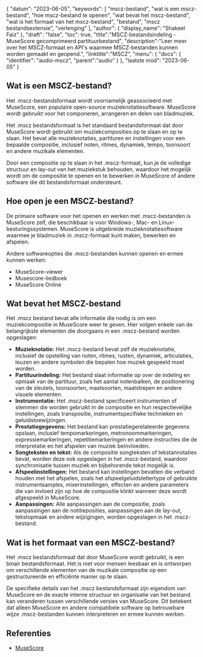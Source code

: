 {
"datum": "2023-06-05",
  "keywords": [
"mscz-bestand",
"wat is een mscz-bestand",
"hoe mscz-bestand te openen",
"wat bevat het mscz-bestand",
"wat is het formaat van het mscz-bestand",
"bestand",
"mscz bestandsextensie",
"verlenging"
],
  "author": {
"display_name": "Shakeel Faiz"
},
"draft": "false",
"toc": true,
"title":"MSCZ-bestandsindeling - MuseScore gecomprimeerd partituurbestand",
  "description":"Leer meer over het MSCZ-formaat en API's waarmee MSCZ-bestanden kunnen worden gemaakt en geopend.",
"linktitle":"MSCZ",
  "menu": {
    "docs": {
      "identifier": "audio-mscz",
"parent":"audio"
}
},
"laatste mod": "2023-06-05"
}

## Wat is een MSCZ-bestand?

Het .mscz-bestandsformaat wordt voornamelijk geassocieerd met MuseScore, een populaire open-source muzieknotatiesoftware. MuseScore wordt gebruikt voor het componeren, arrangeren en delen van bladmuziek.

Het .mscz bestandsformaat is het standaard bestandsformaat dat door MuseScore wordt gebruikt om muziekcomposities op te slaan en op te slaan. Het bevat alle muzieknotaties, partituren en instellingen voor een bepaalde compositie, inclusief noten, ritmes, dynamiek, tempo, toonsoort en andere muzikale elementen.

Door een compositie op te slaan in het .mscz-formaat, kun je de volledige structuur en lay-out van het muziekstuk behouden, waardoor het mogelijk wordt om de compositie te openen en te bewerken in MuseScore of andere software die dit bestandsformaat ondersteunt.

## Hoe open je een MSCZ-bestand?

De primaire software voor het openen en werken met .mscz-bestanden is MuseScore zelf, die beschikbaar is voor Windows-, Mac- en Linux-besturingssystemen. MuseScore is uitgebreide muzieknotatiesoftware waarmee je bladmuziek in .mscz-formaat kunt maken, bewerken en afspelen.

Andere softwareopties die .mscz-bestanden kunnen openen en ermee kunnen werken:

- MuseScore-viewer
- Musescore-liedboek
- MuseScore Online

## Wat bevat het MSCZ-bestand

Het .mscz bestand bevat alle informatie die nodig is om een muziekcompositie in MuseScore weer te geven. Hier volgen enkele van de belangrijkste elementen die doorgaans in een .mscz-bestand worden opgeslagen:

- **Muzieknotatie:** Het .mscz-bestand bevat zelf de muzieknotatie, inclusief de opstelling van noten, ritmes, rusten, dynamiek, articulaties, leuzen en andere symbolen die bepalen hoe muziek gespeeld moet worden.
- **Partituurindeling:** Het bestand slaat informatie op over de indeling en opmaak van de partituur, zoals het aantal notenbalken, de positionering van de sleutels, toonsoorten, maatsoorten, maatstrepen en andere visuele elementen.
- **Instrumentatie:** Het .mscz-bestand specificeert instrumenten of stemmen die worden gebruikt in de compositie en hun respectievelijke instellingen, zoals transpositie, instrumentspecifieke technieken en geluidstoewijzingen.
- **Prestatiegegevens:** Het bestand kan prestatiegerelateerde gegevens opslaan, inclusief tempomarkeringen, metronoommarkeringen, expressiemarkeringen, repetitiemarkeringen en andere instructies die de interpretatie en het afspelen van muziek beïnvloeden.
- **Songteksten en tekst:** Als de compositie songteksten of tekstannotaties bevat, worden deze ook opgeslagen in het .mscz-bestand, waardoor synchronisatie tussen muziek en bijbehorende tekst mogelijk is.
- **Afspeelinstellingen:** Het bestand kan instellingen bevatten die verband houden met het afspelen, zoals het afspeelgeluidslettertype of gebruikte instrumentsamples, mixerinstellingen, effecten en andere parameters die van invloed zijn op hoe de compositie klinkt wanneer deze wordt afgespeeld in MuseScore.
- **Aanpassingen:** Alle aanpassingen aan de compositie, zoals aanpassingen aan de notitieposities, aanpassingen aan de lay-out, tekstopmaak en andere wijzigingen, worden opgeslagen in het .mscz-bestand.

## Wat is het formaat van een MSCZ-bestand?

Het .mscz bestandsformaat dat door MuseScore wordt gebruikt, is een binair bestandsformaat. Het is niet voor mensen leesbaar en is ontworpen om verschillende elementen van de muzikale compositie op een gestructureerde en efficiënte manier op te slaan.

De specifieke details van het .mscz bestandsformaat zijn eigendom van MuseScore en de exacte interne structuur en organisatie van het bestand kan veranderen tussen verschillende versies van MuseScore. Dit betekent dat alleen MuseScore en andere compatibele software op betrouwbare wijze .mscz-bestanden kunnen interpreteren en ermee kunnen werken.

## Referenties
* [MuseScore](https://en.wikipedia.org/wiki/MuseScore)

